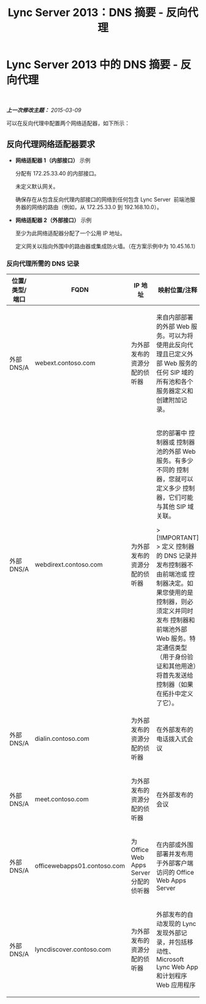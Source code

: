 ﻿---
title: Lync Server 2013：DNS 摘要 - 反向代理
TOCTitle: DNS 摘要 - 反向代理
ms:assetid: 3073affa-4d92-4453-9974-3a82ca0c6445
ms:mtpsurl: https://technet.microsoft.com/zh-cn/library/JJ204781(v=OCS.15)
ms:contentKeyID: 49312405
ms.date: 05/19/2016
mtps_version: v=OCS.15
ms.translationtype: HT
---

# Lync Server 2013 中的 DNS 摘要 - 反向代理

 

_**上一次修改主题：** 2015-03-09_

可以在反向代理中配置两个网络适配器，如下所示：

## 反向代理网络适配器要求

  - **网络适配器 1（内部接口）** 示例
    
    分配有 172.25.33.40 的内部接口。
    
    未定义默认网关。
    
    确保存在从包含反向代理内部接口的网络到任何包含 Lync Server  前端池服务器的网络的路由（例如，从 172.25.33.0 到 192.168.10.0）。

  - **网络适配器 2（外部接口）** 示例
    
    至少为此网络适配器分配了一个公用 IP 地址。
    
    定义网关以指向外围中的路由器或集成防火墙。（在方案示例中为 10.45.16.1）

### 反向代理所需的 DNS 记录

<table>
<colgroup>
<col style="width: 25%" />
<col style="width: 25%" />
<col style="width: 25%" />
<col style="width: 25%" />
</colgroup>
<thead>
<tr class="header">
<th>位置/类型/端口</th>
<th>FQDN</th>
<th>IP 地址</th>
<th>映射位置/注释</th>
</tr>
</thead>
<tbody>
<tr class="odd">
<td><p>外部 DNS/A</p></td>
<td><p>webext.contoso.com</p></td>
<td><p>为外部发布的资源分配的侦听器</p></td>
<td><p>来自内部部署的外部 Web 服务。可以为将使用此反向代理且已定义外部 Web 服务的任何 SIP 域的所有池和各个服务器定义和创建附加记录。</p></td>
</tr>
<tr class="even">
<td><p>外部 DNS/A</p></td>
<td><p>webdirext.contoso.com</p></td>
<td><p>为外部发布的资源分配的侦听器</p></td>
<td><p>您的部署中 控制器或 控制器池的外部 Web 服务。有多少不同的 控制器，您就可以定义多少 控制器，它们可能与其他 SIP 域关联。</p>
<div class="alert">
> [!IMPORTANT]
> 定义 控制器 的 DNS 记录并发布控制器不由前端池或 控制器决定。如果您使用的是 控制器，则必须定义并同时发布 控制器和 前端池外部 Web 服务。特定通信类型（用于身份验证和其他用途）将首先发送给 控制器（如果在拓扑中定义了它）。

</div></td>
</tr>
<tr class="odd">
<td><p>外部 DNS/A</p></td>
<td><p>dialin.contoso.com</p></td>
<td><p>为外部发布的资源分配的侦听器</p></td>
<td><p>在外部发布的电话拨入式会议</p></td>
</tr>
<tr class="even">
<td><p>外部 DNS/A</p></td>
<td><p>meet.contoso.com</p></td>
<td><p>为外部发布的资源分配的侦听器</p></td>
<td><p>在外部发布的会议</p></td>
</tr>
<tr class="odd">
<td><p>外部 DNS/A</p></td>
<td><p>officewebapps01.contoso.com</p></td>
<td><p>为 Office Web Apps Server 分配的侦听器</p></td>
<td><p>在内部或外围部署并发布用于外部客户端访问的 Office Web Apps Server</p></td>
</tr>
<tr class="even">
<td><p>外部 DNS/A</p></td>
<td><p>lyncdiscover.contoso.com</p></td>
<td><p>为外部发布的资源分配的侦听器</p></td>
<td><p>外部发布的自动发现的 Lync 发现外部记录，并包括移动性、 Microsoft Lync Web App 和计划程序 Web 应用程序</p></td>
</tr>
</tbody>
</table>


